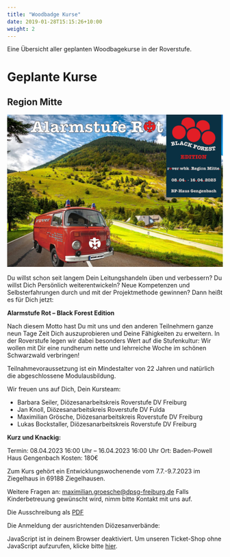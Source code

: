 ```yaml
---
title: "Woodbadge Kurse"
date: 2019-01-28T15:15:26+10:00
weight: 2
---
```


Eine Übersicht aller geplanten Woodbagekurse in der Roverstufe.

# Geplante Kurse
## Region Mitte

![Logo WBK](/images/wbk/wbk-mitte-bild.png)

Du willst schon seit langem Dein Leitungshandeln üben und verbessern? Du willst Dich Persönlich weiterentwickeln? Neue Kompetenzen und Selbsterfahrungen durch und mit der Projektmethode gewinnen? Dann heißt es für Dich jetzt:

**Alarmstufe Rot – Black Forest Edition**

Nach diesem Motto hast Du mit uns und den anderen Teilnehmern ganze neun Tage Zeit Dich auszuprobieren und Deine Fähigkeiten zu erweitern. In der Roverstufe legen wir dabei besonders Wert auf die Stufenkultur:
Wir wollen mit Dir eine rundherum nette und lehrreiche Woche im schönen Schwarzwald verbringen!

Teilnahmevoraussetzung ist ein Mindestalter von 22 Jahren und natürlich die abgeschlossene Modulausbildung.

Wir freuen uns auf Dich, Dein Kursteam:

- Barbara Seiler, Diözesanarbeitskreis Roverstufe DV Freiburg
- Jan Knoll, Diözesanarbeitskreis Roverstufe DV Fulda
- Maximilian Grösche, Diözesanarbeitskreis Roverstufe DV Freiburg
- Lukas Bockstaller, Diözesanarbeitskreis Roverstufe DV Freiburg

**Kurz und Knackig:**

Termin: 08.04.2023 16:00 Uhr – 16.04.2023 16:00 Uhr
Ort: Baden-Powell Haus Gengenbach
Kosten: 180€

Zum Kurs gehört ein Entwicklungswochenende vom 7.7.-9.7.2023 im Ziegelhaus in 69188 Ziegelhausen.

Weitere Fragen an: [maximilian.groesche@dpsg-freiburg.de](mailto:maximilian.groesche@dpsg-freiburg.de)
Falls Kinderbetreuung gewünscht wird, nimm bitte Kontakt mit uns auf.

Die Ausschreibung als [PDF](/images/wbk/Ausschreibung-WBK23-BFE.pdf)

Die Anmeldung der ausrichtenden Diözesanverbände:

<link rel="stylesheet" type="text/css" href="https://anmeldung.rover-freiburg.de/rover-wbk/widget/v1.css">
<script type="text/javascript" src="https://anmeldung.rover-freiburg.de/widget/v1.de-informal.js" async></script>

<pretix-widget event="https://anmeldung.rover-freiburg.de/rover-wbk/"></pretix-widget>
<noscript>
   <div class="pretix-widget">
        <div class="pretix-widget-info-message">
            JavaScript ist in deinem Browser deaktiviert. Um unseren Ticket-Shop ohne JavaScript aufzurufen, klicke bitte <a target="_blank" rel="noopener" href="https://anmeldung.rover-freiburg.de/rover-wbk/">hier</a>.
        </div>
    </div>
</noscript>
